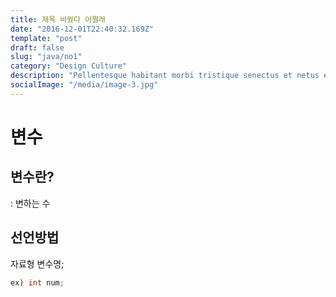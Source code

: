 ```yaml
---
title: 제목 바꿨다 어쩔래
date: "2016-12-01T22:40:32.169Z"
template: "post"
draft: false
slug: "java/no1"
category: "Design Culture"
description: "Pellentesque habitant morbi tristique senectus et netus et malesuada fames ac turpis egestas. Vestibulum tortor quam, feugiat vitae, ultricies eget, tempor sit amet, ante."
socialImage: "/media/image-3.jpg"
---
```


# 변수  
  

## 변수란?  
: 변하는 수  
  
## 선언방법  
자료형 변수명;  

``` java
ex) int num;
```

<!-- ![Nulla faucibus vestibulum eros in tempus. Vestibulum tempor imperdiet velit nec dapibus](/media/image-2.jpg) -->

